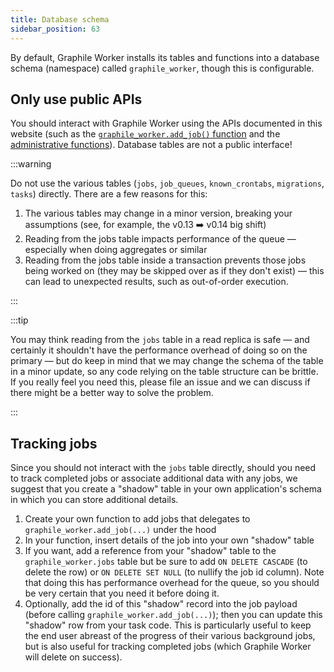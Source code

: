 ```yaml
---
title: Database schema
sidebar_position: 63
---
```


By default, Graphile Worker installs its tables and functions into a database
schema (namespace) called `graphile_worker`, though this is configurable.

## Only use public APIs

You should interact with Graphile Worker using the APIs documented in this
website (such as the [`graphile_worker.add_job()` function](/docs/sql-add-job)
and the [administrative functions](/docs/admin-functions)). Database tables are
not a public interface!

:::warning

Do not use the various tables (`jobs`, `job_queues`, `known_crontabs`,
`migrations`, `tasks`) directly. There are a few reasons for this:

1. The various tables may change in a minor version, breaking your assumptions
   (see, for example, the v0.13 ➡️ v0.14 big shift)
2. Reading from the jobs table impacts performance of the queue &mdash;
   especially when doing aggregates or similar
3. Reading from the jobs table inside a transaction prevents those jobs being
   worked on (they may be skipped over as if they don't exist) &mdash; this can
   lead to unexpected results, such as out-of-order execution.

:::

:::tip

You may think reading from the `jobs` table in a read replica is safe &mdash;
and certainly it shouldn't have the performance overhead of doing so on the
primary &mdash; but do keep in mind that we may change the schema of the table
in a minor update, so any code relying on the table structure can be brittle. If
you really feel you need this, please file an issue and we can discuss if there
might be a better way to solve the problem.

:::

## Tracking jobs

Since you should not interact with the `jobs` table directly, should you need to
track completed jobs or associate additional data with any jobs, we suggest that
you create a "shadow" table in your own application's schema in which you can
store additional details.

1. Create your own function to add jobs that delegates to
   `graphile_worker.add_job(...)` under the hood
2. In your function, insert details of the job into your own "shadow" table
3. If you want, add a reference from your "shadow" table to the
   `graphile_worker.jobs` table but be sure to add `ON DELETE CASCADE` (to
   delete the row) or `ON DELETE SET NULL` (to nullify the job id column). Note
   that doing this has performance overhead for the queue, so you should be very
   certain that you need it before doing it.
4. Optionally, add the id of this "shadow" record into the job payload (before
   calling `graphile_worker.add_job(...)`); then you can update this "shadow"
   row from your task code. This is particularly useful to keep the end user
   abreast of the progress of their various background jobs, but is also useful
   for tracking completed jobs (which Graphile Worker will delete on success).
